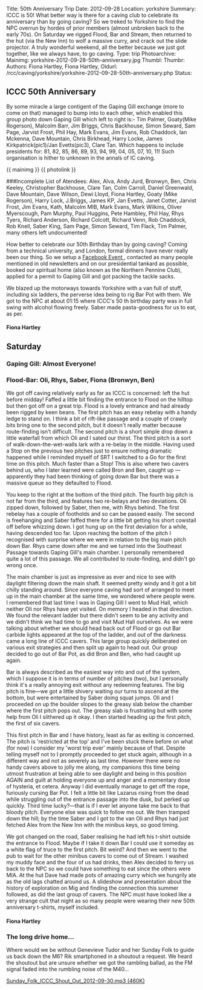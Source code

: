 Title: 50th Anniversary Trip
Date: 2012-09-28
Location: yorkshire
Summary: ICCC is 50! What better way is there for a caving club to celebrate its anniversary than by going caving? So we treked to Yorkshire to find the NPC overrun by hordes of prior members (almost unbroken back to the early 70s). On Saturday we rigged Flood, Bar and Stream, then returned to the hut (via the New Inn) to wolf a massive curry, and crack out the slide projector. A truly wonderful weekend, all the better because we just got together, like we always have, to go caving.
Type: trip
Photoarchive:
Mainimg: yorkshire-2012-09-28-50th-anniversary.jpg
Thumbl:
Thumbr:
Authors: Fiona Hartley, Fiona Hartley,
Oldurl: /rcc/caving/yorkshire/yorkshire-2012-09-28-50th-anniversary.php
Status:

##  ICCC 50th Anniversary
By some miracle a large contigent of the Gaping Gill exchange (more to come on that) managed to bump into to each other, which enabled this group photo down Gaping Gill which left to right is:- Tim Palmer, Goaty(Mike Rogerson), Malcolm Barr, Jim Briggs, Chris Backhouse, Simon Seward, Sam Page, Jarvist Frost, Phil Hay, Mark Evans, Jim Evans, Rob Chaddock, Ian Mckenna, Dave Mountain, Chris Birkhead, Harry Locke, James Kirkpatrick(pic1)/Jan Evetts(pic3), Clare Tan.
Which happens to include presidents for: 81, 82, 85, 86, 89, 93, 94, 99, 04, 05, 07, 10, 11! Such organisation is hither to unknown in the annals of IC caving.

{{ mainimg }}
{{ photolink }}

###Incomplete List of Atendees: Alex, Alva, Andy Jurd, Bronwyn, Ben, Chris Keeley, Christopher Backhouse, Clare Tan, Colm Carroll, Daniel Greenwald, Dave Mountain, Dave Wilson, Dewi Lloyd, Fiona Hartley, Goaty (Mike Rogerson), Harry Lock, J.Briggs, James KP, Jan Evetts, Janet Cotter, Jarvist Frost, Jim Evans, Kath, Malcolm MIB, Mark Evans, Mark Wilkins, Oliver Myerscough, Pam Murphy, Paul Huggins, Pete Hambley, Phil Hay, Rhys Tyers, Richard Anderson, Richard Colcott, Richard Venn, Rob Chaddock, Rob Knell, Saber King, Sam Page, Simon Seward, Tim Flack, Tim Palmer, many others left undocumented!

How better to celebrate our 50th Birthday than by going caving? Coming from a technical university, and London, formal dinners have never really been our thing. So we setup a [ Facebook Event ](https://www.facebook.com/events/375725655797980/) , contacted as many people mentioned in old newsletters and on our presidential tankard as possible, booked our spiritual home (also known as the Northern Pennine Club), applied for a permit to Gaping Gill and got packing the tackle sacks.

We blazed up the motorways towards Yorkshire with a van full of stuff, including six ladders, the perverse idea being to rig Bar Pot with them. We got to the NPC at about 01:15 where ICCC's 50 th birthday party was in full swing with alcohol flowing freely. Saber made pasta-goodness for us to eat, as per.

####  Fiona Hartley

##  Saturday

###  Gaping Gill: Almost Everyone!

###  Flood-Bar: Oli, Rhys, Saber, Fiona (Bronwyn, Ben)

We got off caving relatively early as far as ICCC is concerned: left the hut before midday! Faffed a little bit finding the entrance to Flood on the hilltop but then got off on a great trip. Flood is a lovely entrance and had already been rigged by keen beans. The first pitch has an easy rebelay with a handy ledge to stand on. I think a bit of rift-like passage and a couple of crawly bits bring one to the second pitch, but it doesn't really matter because route-finding isn't difficult. The second pitch is a short simple drop down a little waterfall from which Oli and I sated our thirst. The third pitch is a sort of walk-down-the-wet-walls lark with a re-belay in the middle. Having used a Stop on the previous two pitches just to ensure nothing dramatic happened while I reminded myself of SRT I switched to a Go for the first time on this pitch. Much faster than a Stop! This is also where two cavers behind us, who I later learned were called Bron and Ben, caught up — apparently they had been thinking of going down Bar but there was a massive queue so they defaulted to Flood.

You keep to the right at the bottom of the third pitch. The fourth big pitch is not far from the third, and features two re-belays and two deviations. Oli zipped down, followed by Saber, then me, with Rhys behind. The first rebelay has a couple of footholds and so can be passed easily. The second is freehanging and Saber faffed there for a little bit getting his short cowstail off before whizzing down. I got hung up on the first deviation for a while, having descended too far. Upon reaching the bottom of the pitch I recognised with surprise where we were in relation to the big main pitch down Bar. Rhys came down after me and we turned into the Southeast Passage towards Gaping Gill's main chamber. I personally remembered quite a lot of this passage. We all contributed to route-finding, and didn't go wrong once.

The main chamber is just as impressive as ever and nice to see with daylight filtering down the main shaft. It seemed pretty windy and it got a bit chilly standing around. Since everyone caving had sort of arranged to meet up in the main chamber at the same time, we wondered where people were. I remembered that last time I was in Gaping Gill I went to Mud Hall, which neither Oli nor Rhys have yet visited. On memory I headed in that direction. We found the relevant ladder but there didn't seem to be any activity and we didn't think we had time to go and visit Mud Hall ourselves. As we were talking about whether we should head back out of Flood or go out Bar carbide lights appeared at the top of the ladder, and out of the darkness came a long line of ICCC cavers. This large group quickly deliberated on various exit strategies and then split up again to head out. Our group decided to go out of Bar Pot, as did Bron and Ben, who had caught up again.

Bar is always described as the easiest way into and out of the system, which I suppose it is in terms of number of pitches (two), but I personally think it's a really annoying exit without any redeeming features. The big pitch is fine—we got a little shivery waiting our turns to ascend at the bottom, but were entertained by Saber doing squat jumps. Oli and I proceeded on up the boulder slopes to the greasy slab below the chamber where the first pitch pops out. The greasy slab is frustrating but with some help from Oli I slithered up it okay. I then started heading up the first pitch, the first of six cavers.

This first pitch in Bar and I have history, least as far as exiting is concerned. The pitch is 'restricted at the top' and I've been stuck there before on what (for now) I consider my 'worst trip ever' mainly because of that. Despite telling myself not to I promptly proceeded to get stuck again, although in a different way and not as severely as last time. However there were no handy cavers above to jolly me along, my companions this time being utmost frustration at being able to see daylight and being in this position AGAIN and guilt at holding everyone up and anger and a momentary dose of hysteria, et cetera. Anyway I did eventually manage to get off the rope, furiously cursing Bar Pot. I felt a little bit like Lazarus rising from the dead while struggling out of the entrance passage into the dusk, but perked up quickly. Third time lucky?—that is if I ever let anyone take me back to that bloody pitch. Everyone else was quick to follow me out. We then tramped down the hill; by the time Saber and I got to the van Oli and Rhys had just fetched Alex from the New Inn with the minibus keys, so good timing.

We got changed on the road, Saber realising he had left his t-shirt outside the entrance to Flood. Maybe if I take it down Bar I could use it someday as a white flag of truce to the first pitch. Bit weird? And then we went to the pub to wait for the other minibus cavers to come out of Stream. I washed my muddy face and the four of us had drinks, then Alex decided to ferry us back to the NPC so we could have something to eat since the others were MIA. At the hut Dave had made pots of amazing curry which we hungrily ate as the old lags chatted around us. A slideshow and presentation about the history of exploration on Mig and finding the connection this summer followed, as did the last group of cavers. The NPC must have looked like a very strange cult that night as so many people were wearing their new 50th anniversary t-shirts, myself included.

####  Fiona Hartley

###  The long drive home...

Where would we be without Genevieve Tudor and her Sunday Folk to guide us back down the M6? Rik smartphoned in a shoutout a request. We heard the shoutout but are unsure whether we got the rambling ballad, as the FM signal faded into the rumbling noise of the M40...

[ Sunday_Folk_ICCC_Shout_Out_2012-09-30.mp3 (460K) ](Sunday_Folk_ICCC_Shout_Out_2012-09-30.mp3)
